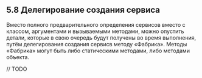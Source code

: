 ## 5.8 Делегирование создания сервиса

Вместо полного предварительного определения сервисов вместо с классом, аргументами и вызываемыми методами, можно опустить детали, которые в свою очередь будут получены во время выполнения, путём делегирования создания сервисв методу «Фабрика». Методы «Фабрика» могут быть либо статическими методами, либо методами объекта.

// TODO